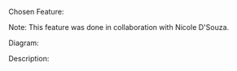 Chosen Feature:

Note: This feature was done in collaboration with Nicole D'Souza.

Diagram:

Description:
